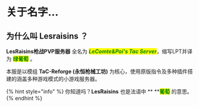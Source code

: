 # 关于名字...

## 为什么叫 Lesraisins ？

**LesRaisins枪战PVP服务器** 全名为 _<mark style="color:green;"></mark> <mark style="color:green;"></mark><mark style="color:green;">**LeComte\&Poi's Tac Server**</mark>_，缩写LPT并译为 <mark style="color:green;">**绿葡萄**</mark> 。

本服是以模组 **TaC-Reforge (永恒枪械工坊)** 为核心，使用原版指令及多种插件搭建的涵盖多种游戏模式的小游戏服务器。

{% hint style="info" %}
你知道吗？**LesRaisins** 也是法语中 ** **<mark style="color:green;">**葡萄**</mark> 的意思。
{% endhint %}
